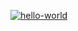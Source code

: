 [![hello-world](https://github.com/Bkorob/hexlet-my-first-workflow/actions/workflows/hello-world.yml/badge.svg)](https://github.com/Bkorob/hexlet-my-first-workflow/actions/workflows/hello-world.yml)
